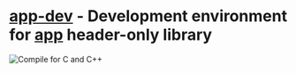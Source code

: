 # [app-dev](https://github.com/garettbass/app-dev) - Development environment for [app](https://github.com/garettbass/app) header-only library

![Compile for C and C++](https://github.com/garettbass/app-dev/workflows/Compile%20for%20C%20and%20C++/badge.svg)